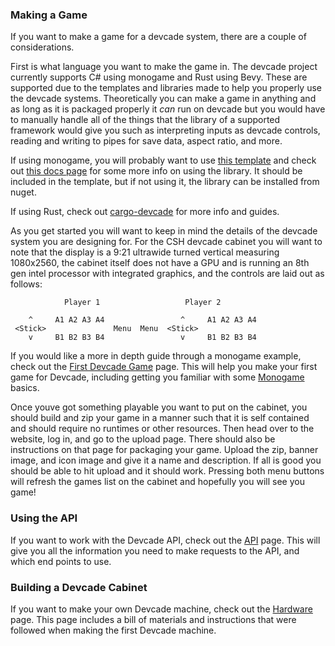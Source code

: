 ### Making a Game

If you want to make a game for a devcade system, there are a couple of considerations. 

First is what language you want to make the game in. The devcade project currently supports C# using monogame and Rust using Bevy. These are supported due to the templates and libraries made to help you properly use the devcade systems. Theoretically you can make a game in anything and as long as it is packaged properly it *can* run on devcade but you would have to manually handle all of the things that the library of a supported framework would give you such as interpreting inputs as devcade controls, reading and writing to pipes for save data, aspect ratio, and more.

If using monogame, you will probably want to use [this template](https://github.com/ComputerScienceHouse/Devcade-game-template) and check out [this docs page](../Library/) for some more info on using the library. It should be included in the template, but if not using it, the library can be installed from nuget.

If using Rust, check out [cargo-devcade](https://github.com/mstrodl/cargo-devcade#readme) for more info and guides.

As you get started you will want to keep in mind the details of the devcade system you are designing for. For the CSH devcade cabinet you will want to note that the display is a 9:21 ultrawide turned vertical measuring 1080x2560, the cabinet itself does not have a GPU and is running an 8th gen intel processor with integrated graphics, and the controls are laid out as follows:

```
            Player 1                   Player 2
      
    ^     A1 A2 A3 A4                 ^     A1 A2 A3 A4
 <Stick>               Menu  Menu  <Stick>               
    v     B1 B2 B3 B4                 v     B1 B2 B3 B4
```

If you would like a more in depth guide through a monogame example, check out the [First Devcade Game](Getting-started/first-game) page. This will help you make your first game for Devcade, including getting you familiar with some [Monogame](https://www.monogame.net/) basics.

Once youve got something playable you want to put on the cabinet, you should build and zip your game in a manner such that it is self contained and should require no runtimes or other resources. Then head over to the website, log in, and go to the upload page. There should also be instructions on that page for packaging your game. Upload the zip, banner image, and icon image and give it a name and description. If all is good you should be able to hit upload and it should work. Pressing both menu buttons will refresh the games list on the cabinet and hopefully you will see you game!

### Using the API

If you want to work with the Devcade API, check out the [API](Internals/API/) page. This will give you all the information you need to make requests to the API, and which end points to use.

### Building a Devcade Cabinet

If you want to make your own Devcade machine, check out the [Hardware](Hardware/) page. This page includes a bill of materials and instructions that were followed when making the first Devcade machine.
